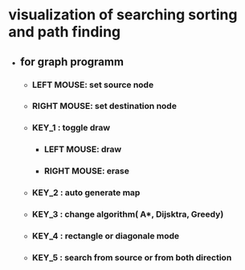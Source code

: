 # visualization of searching sorting and path finding

* ## for graph programm
  * ### LEFT MOUSE: set source node
  * ### RIGHT MOUSE: set destination node
  * ### KEY_1 : toggle draw
    * ### LEFT MOUSE: draw
    * ### RIGHT MOUSE: erase
  * ### KEY_2 : auto generate map
  * ### KEY_3 : change algorithm( A*, Dijsktra, Greedy)
  * ### KEY_4 : rectangle or diagonale mode
  * ### KEY_5 : search from source or from both direction
